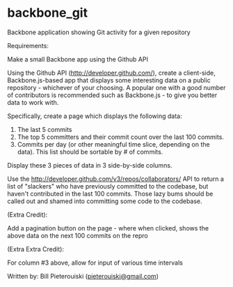 backbone_git
============

Backbone application showing Git activity for a given repository


Requirements:

Make a small Backbone app using the Github API

Using the Github API (http://developer.github.com/), create a client-side, Backbone.js-based app that displays some interesting data on a public repository - whichever of your choosing. A popular one with a good number of contributors is recommended such as Backbone.js - to give you better data to work with.

Specifically, create a page which displays the following data:

1. The last 5 commits
2. The top 5 committers and their commit count over the last 100 commits.
3. Commits per day (or other meaningful time slice, depending on the data). This list should be sortable by # of commits.

Display these 3 pieces of data in 3 side-by-side columns.

Use the http://developer.github.com/v3/repos/collaborators/ API to return a list of "slackers" who have previously committed to the codebase, but haven't contributed in the last 100 commits. Those lazy bums should be called out and shamed into committing some code to the codebase.

(Extra Credit):

Add a pagination button on the page - where when clicked, shows the above data on the next 100 commits on the repro

(Extra Extra Credit):

For column #3 above, allow for input of various time intervals



Written by:  Bill Pieterouiski  (pieterouiski@gmail.com)

